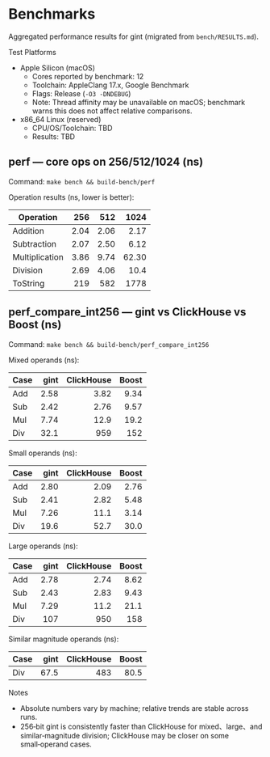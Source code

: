 # Benchmarks

Aggregated performance results for gint (migrated from `bench/RESULTS.md`).

Test Platforms
- Apple Silicon (macOS)
  - Cores reported by benchmark: 12
  - Toolchain: AppleClang 17.x, Google Benchmark
  - Flags: Release (`-O3 -DNDEBUG`)
  - Note: Thread affinity may be unavailable on macOS; benchmark warns this does not affect relative comparisons.
- x86_64 Linux (reserved)
  - CPU/OS/Toolchain: TBD
  - Results: TBD

## perf — core ops on 256/512/1024 (ns)

Command: `make bench && build-bench/perf`

Operation results (ns, lower is better):

| Operation      | 256  | 512  | 1024 |
| -------------- | ---: | ---: | ---: |
| Addition       | 2.04 | 2.06 | 2.17 |
| Subtraction    | 2.07 | 2.50 | 6.12 |
| Multiplication | 3.86 | 9.74 | 62.30 |
| Division       | 2.69 | 4.06 | 10.4 |
| ToString       | 219  | 582  | 1778 |

## perf_compare_int256 — gint vs ClickHouse vs Boost (ns)

Command: `make bench && build-bench/perf_compare_int256`

Mixed operands (ns):

| Case  | gint | ClickHouse | Boost |
| ----- | ---: | ---------: | ----: |
| Add   | 2.58 |      3.82 |  9.34 |
| Sub   | 2.42 |      2.76 |  9.57 |
| Mul   | 7.74 |      12.9 |  19.2 |
| Div   | 32.1 |       959 |   152 |

Small operands (ns):

| Case  | gint | ClickHouse | Boost |
| ----- | ---: | ---------: | ----: |
| Add   | 2.80 |      2.09 |  2.76 |
| Sub   | 2.41 |      2.82 |  5.48 |
| Mul   | 7.26 |      11.1 |  3.14 |
| Div   | 19.6 |      52.7 |  30.0 |

Large operands (ns):

| Case  | gint | ClickHouse | Boost |
| ----- | ---: | ---------: | ----: |
| Add   | 2.78 |      2.74 |  8.62 |
| Sub   | 2.43 |      2.83 |  9.43 |
| Mul   | 7.29 |      11.2 |  21.1 |
| Div   | 107  |       950 |   158 |

Similar magnitude operands (ns):

| Case  | gint | ClickHouse | Boost |
| ----- | ---: | ---------: | ----: |
| Div   | 67.5 |       483 |  80.5 |

Notes
- Absolute numbers vary by machine; relative trends are stable across runs.
- 256‑bit gint is consistently faster than ClickHouse for mixed、large、and similar‑magnitude division; ClickHouse may be closer on some small‑operand cases.
